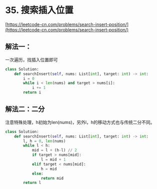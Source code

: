 # 35. 搜索插入位置

[https://leetcode-cn.com/problems/search-insert-position/](https://leetcode-cn.com/problems/search-insert-position/)

## 解法一：

一次遍历，找插入位置即可

```python
class Solution:
    def searchInsert(self, nums: List[int], target: int) -> int:
        i = 0
        while i < len(nums) and target > nums[i]:
            i += 1
        return i
```

## 解法二：二分

注意特殊处理，h初始为len\(nums\)，另外l，h的移动方式也与传统二分不同。

```python
class Solution:
    def searchInsert(self, nums: List[int], target: int) -> int:
        l, h = 0, len(nums)
        while l < h:
            mid = l + (h-l) // 2
            if target > nums[mid]:
                l = mid + 1
            elif target < nums[mid]:
                h = mid
            else:
                return mid
        return l
```

